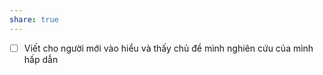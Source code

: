 ```yaml
---
share: true
---
```

- [ ] Viết cho người mới vào hiểu và thấy chủ đề mình nghiên cứu của mình hấp dẫn
